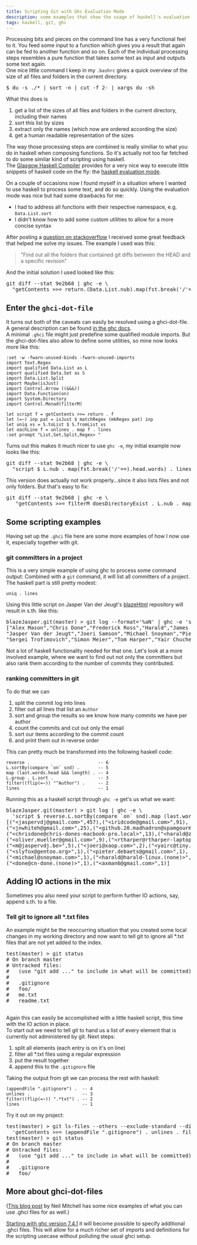 ```yaml
---
title: Scripting Git with Ghc Evaluation Mode
description: some examples that show the usage of haskell's evaluation mode
tags: haskell, git, ghc
---
```


Processing bits and pieces on the command line has a very functional feel to it. You feed some input to a function which gives you a result that again can be fed to another function and so on. Each of the individual processing steps resembles a pure function that takes some text as input and outputs some text again.  
One nice little command I keep in my `.bashrc` gives a quick overview of the size of all files and folders in the current directory.

<pre class="terminal">
$ du -s ./* | sort -n | cut -f 2- | xargs du -sh
</pre>

What this does is

1. get a list of the sizes of all files and folders in the current directory, including their names
2. sort this list by sizes
3. extract only the names (which now are ordered according the size)
4. get a human readable representation of the sizes

The way those processing steps are combined is really similiar to what you do in haskell when composing functions. So it's actually not too far fetched to do some similar kind of scripting using haskell.  
The [Glasgow Haskell Compiler](http://www.haskell.org/ghc/) provides for a very nice way to execute little snippets of haskell code on the fly: the [haskell evaluation mode](http://www.haskell.org/ghc/docs/latest/html/users_guide/modes.html#eval-mode).

On a couple of occasions now I found myself in a situation where I wanted to use haskell to process some text, and do so quickly. Using the evaluation mode was nice but had some drawbacks for me:

* I had to address all functions with their respective namespace, e.g. `Data.List.sort`
* I didn't know how to add some custom utilities to allow for a more concise syntax

After posting a [question on stackoverflow](http://stackoverflow.com/questions/7888632/expression-evaluation-mode-in-haskell-for-scripting) I received some great feedback that helped me solve my issues. The example I used was this:

> "Find out all the folders that contained git diffs between the HEAD and a specific revision"

And the initial solution I used looked like this:

<pre class="terminal">
git diff --stat 9e2b68 | ghc -e \
  "getContents >>= return.(Data.List.nub).map(fst.break('/'==).head.words).lines" 
</pre>

## Enter the `ghci-dot-file`

It turns out both of the caveats can easily be resolved using a ghci-dot-file. A general description can be found [in the ghc docs](http://www.haskell.org/ghc/docs/latest/html/users_guide/ghci-dot-files.html).  
A minimal `.ghci` file might just predefine some qualified module imports. But the ghci-dot-files also allow to define some utilities, so mine now looks more like this:

~~~ {.haskell}
:set -w -fwarn-unused-binds -fwarn-unused-imports
import Text.Regex
import qualified Data.List as L
import qualified Data.Set as S
import Data.List.Split
import Maybe(isJust)
import Control.Arrow ((&&&))
import Data.Function(on)
import System.Directory
import Control.Monad(filterM)

let script f = getContents >>= return . f
let (=~) inp pat = isJust $ matchRegex (mkRegex pat) inp 
let uniq xs = S.toList $ S.fromList xs
let eachLine f = unlines . map f . lines
:set prompt "List,Set,Split,Regex> "
~~~

Turns out this makes it much nicer to use `ghc -e`, my initial example now looks like this:

<pre class="terminal">
git diff --stat 9e2b68 | ghc -e \
  "script $ L.nub . map(fst.break('/'==).head.words) . lines" 
</pre>

This version does actually not work properly...since it also lists files and not only folders. But that's easy to fix:

<pre class="terminal">
git diff --stat 9e2b68 | ghc -e \
   "getContents >>= filterM doesDirectoryExist . L.nub . map(fst.break('/'==).head.words) . lines" 
</pre>  
  

## Some scripting examples

Having set up the `.ghci` file here are some more examples of how I now use it, especially together with git.

### git committers in a project

This is a very simple example of using ghc to process some command output: Combined with a `git` command, it will list all committers of a project. The haskell part is still pretty modest:

~~~ {.haskell}
uniq . lines
~~~

Using this little script on Jasper Van der Jeugt's [blazeHtml](http://github.com/jaspervdj/blaze-html.git) repository will result in s.th. like this:
<pre class="terminal">
blazeJasper.git(master) > git log --format='%aN' | ghc -e 'script $ uniq . lines'
["Alex Mason","Chris Done","Frederick Ross","Harald","James Whitehead II",
"Jasper Van der Jeugt","Joeri Samson","Michael Snoyman","Pieter De Baets",
"Sergei Trofimovich","Simon Meier","Tom Harper","Yair Chuchem","oliver","zeuxis"]
</pre>

Not a lot of haskell functionality needed for that one. Let's look at a more involved example, where we want to find out not only the committers but also rank them according to the number of commits they contributed.  

### ranking committers in git

To do that we can

1. split the commit log into lines
2. filter out all lines that list an `Author`
3. sort and group the results so we know how many commits we have per author
4. count the commits and cut out only the email
5. sort our items according to the commit count
6. and print them out in reverse order

This can pretty much be transformed into the following haskell code:

~~~ {.haskell}
reverse .                          -- 6
L.sortBy(compare `on` snd) .       -- 5
map (last.words.head &&& length) . -- 4
L.group . L.sort .                 -- 3
filter((flip(=~)) "^Author") .     -- 2
lines                              -- 1
~~~

Running this as a haskell script through `ghc -e` get's us what we want:

<pre class="terminal">
blazeJasper.git(master) > git log | ghc -e \
  'script $ reverse.L.sortBy(compare `on` snd).map (last.words.head &&& length) . L.group.L.sort.filter((flip(=~)) "^Author").lines'
[("&lt;jaspervdj@gmail.com&gt;",457),("&lt;iridcode@gmail.com&gt;",91),
("&lt;jnwhiteh@gmail.com&gt;",25),("&lt;github.20.madhadron@spamgourmet.com&gt;",20),
("&lt;chrisdone@chris-dones-macbook-pro.local&gt;",13),("&lt;harald@zeuxis.de&gt;",10),
("&lt;oliver.mueller@gmail.com&gt;",9),("&lt;rtharper@rtharper-laptop.local&gt;",6),
("&lt;m@jaspervdj.be&gt;",5),("&lt;joeri@xaop.com&gt;",2),("&lt;yairc@tiny.local&gt;",1),
("&lt;slyfox@gentoo.org&gt;",1),("&lt;pieter.debaets@gmail.com&gt;",1),
("&lt;michael@snoyman.com&gt;",1),("&lt;harald@harald-linux.(none)&gt;",1),
("&lt;done@cn-done.(none)&gt;",1),("&lt;axman6@gmail.com&gt;",1)]
</pre>

## Adding IO actions in the mix

Sometimes you also need your script to perform further IO actions, say, append s.th. to a file.

### Tell git to ignore all *.txt files

An example might be the reoccurring situation that you created some local changes in my working directory and now want to tell git to ignore all *.txt files that are not yet added to the index.

<pre class="terminal">
test(master) > git status
# On branch master
# Untracked files:
#   (use "git add <file>..." to include in what will be committed)
#
#	.gitignore
#	foo/
#	me.txt
#	readme.txt

</pre>

Again this can easily be accomplished with a little haskell script, this time with the IO action in place.  
To start out we need to tell git to hand us a list of every element that is currently not administered by git. Next steps:

1. split all elements (each entry is on it's on line)
2. filter all *.txt files using a regular expression
3. put the result together
4. append this to the `.gitignore` file

Taking the output from git we can process the rest with haskell:

~~~ {.haskell}
(appendFile ".gitignore") .  -- 4
unlines .                    -- 3
filter((flip(=~)) ".*txt") . -- 2
lines                        -- 1
~~~

Try it out on my project:

<pre class="terminal">
test(master) > git ls-files --others --exclude-standard --directory --no-empty-directory | ghc -e \
  'getContents >>= (appendFile ".gitignore") . unlines . filter((flip(=~)) ".*txt") . lines'
test(master) > git status
# On branch master
# Untracked files:
#   (use "git add <file>..." to include in what will be committed)
#
#	.gitignore
#	foo/
</pre>

## More about ghci-dot-files

([This blog post](http://neilmitchell.blogspot.com/2010/01/using-ghci-files-to-run-projects.html) by Neil Mitchell has some nice examples of what you can use .ghci files for as well.)

[Starting with ghc version 7.4.1](http://hackage.haskell.org/trac/ghc/ticket/5265) it will become possible to specify additional .ghci files. This will allow for a much richer set of imports and definitions for the scripting usecase without polluting the usual ghci setup.

